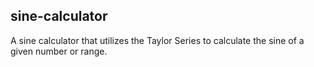 ## sine-calculator

A sine calculator that utilizes the Taylor Series to calculate the sine of a given number or range.
